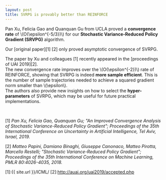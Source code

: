 ```yaml
---
layout: post
title: SVRPG is provably better than REINFORCE
---
```


Pan Xu, Felicia Gao and Quanquan Gu from UCLA proved a **convergence rate** of \\(O(\epsilon^{-5/3})\\) for our **Stochastic Variance-Reduced Policy Gradient (SRVPG)** algorithm.  

Our [original paper][1] \[2\] only proved asymptotic convergence of SVRPG.  

The paper by Xu and colleagues \[1\] recently appeared in the [proceedings of UAI 2019][2].  
The new convergence rate improves over the \\(O(\epsilon^{-2})\\) rate of REINFORCE, showing that SVRPG is indeed **more sample efficient**.
This is the number of sample trajectories needed to achieve a squared gradient norm smaller than \\(\epsilon\\).  
The authors also provide new insights on how to select the **hyper-parameters** of SVRPG, which may be useful for future practical implementations.

&nbsp;
&nbsp;

\[1\] *Pan Xu, Felicia Gao, Quanquan Gu; "An Improved Convergence Analysis of Stochastic Variance-Reduced Policy Gradient"; Proceedings of the 35th International Conference on Uncertainty in Artificial Intelligence, Tel Aviv, Israel, 2019.*

\[2\] *Matteo Papini, Damiano Binaghi, Giuseppe Canonaco, Matteo Pirotta, Marcello Restelli; "Stochastic Variance-Reduced Policy Gradient"; Proceedings of the 35th International Conference on Machine Learning, PMLR 80:4026-4035, 2018.*


[1]:{{ site.url }}/ICML/
[2]:http://auai.org/uai2019/accepted.php
